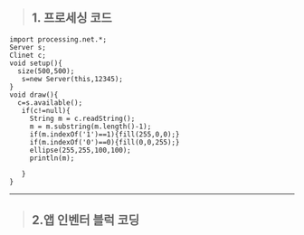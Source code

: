 > ## 1. 프로세싱 코드
  
  ```processing
  import processing.net.*;
Server s;
Clinet c;
  void setup(){
    size(500,500);
     s=new Server(this,12345);
  }
  void draw(){
    c=s.available();
     if(c!=null){
       String m = c.readString();
       m = m.substring(m.length()-1);
       if(m.indexOf('1')==1){fill(255,0,0);}
       if(m.indexOf('0')==0){fill(0,0,255);}
       ellipse(255,255,100,100);
       println(m);
       
     }
  }
  ```  
  * * *
  > ## 2.앱 인벤터 블럭 코딩
